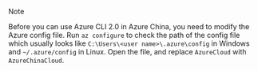 > [!NOTE]
> Before you can use Azure CLI 2.0 in Azure China, you need to modify the Azure config file. Run `az configure` to check the path of the config file which usually looks like `C:\Users\<user name>\.azure\config` in Windows and `~/.azure/config` in Linux. Open the file, and replace `AzureCloud` with `AzureChinaCloud`.